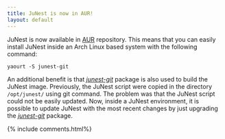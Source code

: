 ```yaml
---
title: JuNest is now in AUR!
layout: default
---
```


JuNest is now available in
[AUR](https://wiki.archlinux.org/index.php/Arch_User_Repository) repository.
This means that you can easily install JuNest inside an Arch Linux based
system with the following command:

    yaourt -S junest-git
<!--more-->

An additional benefit is that
[_junest-git_](https://aur.archlinux.org/packages/junest-git/) package is also used to build
the JuNest image. Previously, the JuNest script were copied in the directory
`/opt/junest/` using git command. The problem was that the JuNest script could
not be easily updated. Now, inside a JuNest environment, it is possible
to update JuNest with the most recent changes by just upgrading the
[_junest-git_](https://aur.archlinux.org/packages/junest-git/) package.

{% include comments.html%}
